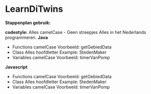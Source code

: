 # LearnDiTwins
**Stappenplan gebruik:**






**codestyle:**
Alles camelCase - Geen streepjes
Alles in het Nederlands programmeren.
**Java**
- Functions
camelCase
Voorbeeld: getGebiedData
- Class
Alles hoofdletter
Example: StedenMaker
- Variables
camelCase
Voorbeeld: timerVanPomp

**Javascript**
- Functions
camelCase
Voorbeeld: getGebiedData
- Class
Alles hoofdletter
Example: StedenMaker
- Variables
camelCase
Voorbeeld: timerVanPomp
